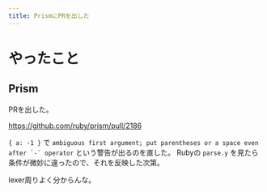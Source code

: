 ```yaml
---
title: PrismにPRを出した
---
```


# やったこと

## Prism

PRを出した。

<https://github.com/ruby/prism/pull/2186>

`{ a: -1 }` で ``ambiguous first argument; put parentheses or a space even after `-` operator`` という警告が出るのを直した。
Rubyの `parse.y` を見たら条件が微妙に違ったので、それを反映した次第。

lexer周りよく分からんな。
